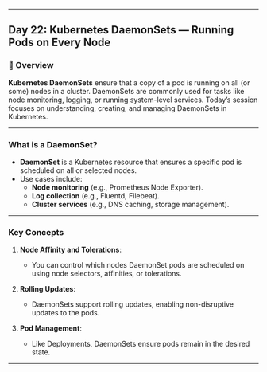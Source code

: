 ﻿---

## Day 22: Kubernetes DaemonSets — Running Pods on Every Node

### 📘 Overview

**Kubernetes DaemonSets** ensure that a copy of a pod is running on all (or some) nodes in a cluster. DaemonSets are commonly used for tasks like node monitoring, logging, or running system-level services. Today’s session focuses on understanding, creating, and managing DaemonSets in Kubernetes.

---

### What is a DaemonSet?

- **DaemonSet** is a Kubernetes resource that ensures a specific pod is scheduled on all or selected nodes.
- Use cases include:
  - **Node monitoring** (e.g., Prometheus Node Exporter).
  - **Log collection** (e.g., Fluentd, Filebeat).
  - **Cluster services** (e.g., DNS caching, storage management).

---


### Key Concepts

1. **Node Affinity and Tolerations**:
   - You can control which nodes DaemonSet pods are scheduled on using node selectors, affinities, or tolerations.
   
2. **Rolling Updates**:
   - DaemonSets support rolling updates, enabling non-disruptive updates to the pods.

3. **Pod Management**:
   - Like Deployments, DaemonSets ensure pods remain in the desired state.

---